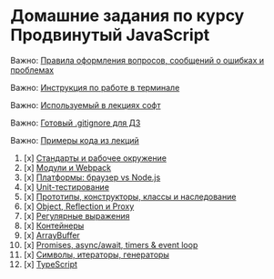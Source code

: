 # Домашние задания по курсу Продвинутый JavaScript

Важно: [Правила оформления вопросов, сообщений о ошибках и проблемах](report-requirements.md)

Важно: [Инструкция по работе в терминале](terminal.md)

Важно: [Используемый в лекциях софт](software.md)

Важно: [Готовый .gitignore для ДЗ](.gitignore)

Важно: [Примеры кода из лекций](https://github.com/netology-code/ajs-code/tree/ajs8)

1. [x] [Стандарты и рабочее окружение](Chapter_1/Task_1/)
1. [x] [Модули и Webpack](Chapter_1/Task_2/)
1. [x] [Платформы: браузер vs Node.js](Chapter_1/Task_3/)
1. [x] [Unit-тестирование](Chapter_1/Task_4/tests-1/README.md)
1. [x] [Прототипы, конструкторы, классы и наследование](oop)
1. [x] [Object, Reflection и Proxy](advanced)
1. [x] [Регулярные выражения](regex)
1. [x] [Контейнеры](containers)
1. [x] [ArrayBuffer](arraybuffer)
1. [x] [Promises, async/await, timers & event loop](async)
1. [x] [Символы, итераторы, генераторы](symbols-iterators-generators)
1. [x] [TypeScript](typescript)
